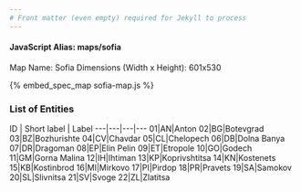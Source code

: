 ```yaml
---
# Front matter (even empty) required for Jekyll to process
---
```


#### JavaScript Alias: maps/sofia

Map Name: Sofia
Dimensions (Width x Height): 601x530



{% embed_spec_map sofia-map.js %}

### List of Entities

ID | Short label | Label
---|---|---|---
01|AN|Anton
02|BG|Botevgrad
03|BZ|Bozhurishte
04|CV|Chavdar
05|CL|Chelopech
06|DB|Dolna Banya
07|DR|Dragoman
08|EP|Elin Pelin
09|ET|Etropole
10|GO|Godech
11|GM|Gorna Malina
12|IH|Ihtiman
13|KP|Koprivshtitsa
14|KN|Kostenets
15|KB|Kostinbrod
16|MI|Mirkovo
17|PI|Pirdop
18|PR|Pravets
19|SA|Samokov
20|SL|Slivnitsa
21|SV|Svoge
22|ZL|Zlatitsa

